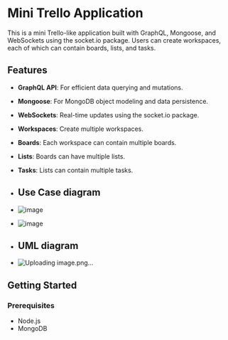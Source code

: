 # Mini Trello Application

This is a mini Trello-like application built with GraphQL, Mongoose, and WebSockets using the socket.io package. Users can create workspaces, each of which can contain boards, lists, and tasks.

## Features

- **GraphQL API**: For efficient data querying and mutations.
- **Mongoose**: For MongoDB object modeling and data persistence.
- **WebSockets**: Real-time updates using the socket.io package.
- **Workspaces**: Create multiple workspaces.
- **Boards**: Each workspace can contain multiple boards.
- **Lists**: Boards can have multiple lists.
- **Tasks**: Lists can contain multiple tasks.

- ## Use Case diagram
- ![image](https://github.com/omaradwan/TrelloApp-graphQL-using-Node.js/assets/103865034/fb06a386-187f-4a5c-aadf-fda26e20d526)
- ![image](https://github.com/omaradwan/TrelloApp-graphQL-using-Node.js/assets/103865034/7a8f4612-2294-429e-ad47-9e43fbbc70b1)

- ## UML diagram
- ![Uploading image.png…]()

  


## Getting Started

### Prerequisites

- Node.js
- MongoDB
